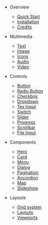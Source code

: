* Overview
  * [Quick Start](/)
  * [Installation](installation.md)
  * [Credits](credits.md)

* Multimedia
  * [Text](text.md)
  * [Image](image.md)
  * [Icons](icons.md)
  * [Audio](audio.md)
  * [Video](video.md)

* Controls
  * [Button](button.md)
  * [Radio Button](button-radio.md)
  * [Checkbox](checkbox.md)
  * [Dropdown](dropdown.md)
  * [Tex Input](text-input.md)
  * [Switch](switch.md)
  * [Slider](slider.md)
  * [Progress](progress.md)
  * [Scrollbar](scrollbar.md)
  * [File Input](file-input.md)

* Components
  * [Hero](hero.md)
  * [Card](card.md)
  * [Menu](menu.md)
  * [Dialog](dialog.md)
  * [Pagination](pagination.md)
  * [Accordion](accordion.md)
  * [Map](map.md)
  * [Slideshow](slideshow.md)

* Layouts
  * [Grid system](grid-system.md)
  * [Layouts](layouts.md)
  * [Viewports](viewports.md)